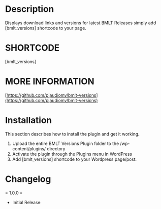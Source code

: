# Description

Displays download links and versions for latest BMLT Releases simply add [bmlt_versions] shortcode to your page.

# SHORTCODE
[bmlt_versions]



# MORE INFORMATION

[https://github.com/pjaudiomv/bmlt-versions](https://github.com/pjaudiomv/bmlt-versions)

# Installation

This section describes how to install the plugin and get it working.

1. Upload the entire BMLT Versions Plugin folder to the /wp-content/plugins/ directory
2. Activate the plugin through the Plugins menu in WordPress
3. Add [bmlt_versions] shortcode to your Wordpress page/post.


# Changelog

= 1.0.0 =

* Initial Release